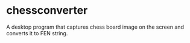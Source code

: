 # chessconverter
A desktop program that captures chess board image on the screen and converts it to FEN string.
